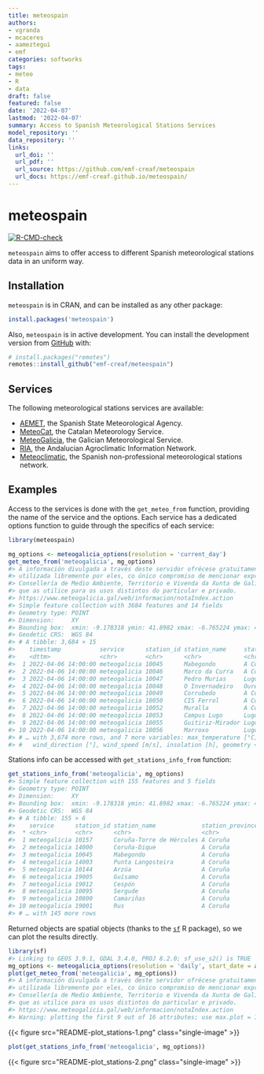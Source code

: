 ```yaml
---
title: meteospain
authors:
- vgranda
- mcaceres
- aameztegui
- emf
categories: softworks
tags:
- meteo
- R
- data
draft: false
featured: false
date: '2022-04-07'
lastmod: '2022-04-07'
summary: Access to Spanish Meteorological Stations Services
model_repository: ''
data_repository: ''
links:
  url_doi: ''
  url_pdf: ''
  url_source: https://github.com/emf-creaf/meteospain
  url_docs: https://emf-creaf.github.io/meteospain/
---
```

# meteospain

[![R-CMD-check](https://github.com/emf-creaf/meteospain/workflows/R-CMD-check/badge.svg)](https://github.com/emf-creaf/meteospain/actions)

`meteospain` aims to offer access to different Spanish meteorological
stations data in an uniform way.

## Installation

`meteospain` is in CRAN, and can be installed as any other package:

``` r
install.packages('meteospain')
```

Also, `meteospain` is in active development. You can install the
development version from [GitHub](https://github.com/) with:

``` r
# install.packages("remotes")
remotes::install_github("emf-creaf/meteospain")
```

## Services

The following meteorological stations services are available:

-   [AEMET](https://www.aemet.es/en/portada), the Spanish State
    Meteorological Agency.
-   [MeteoCat](https://meteo.cat), the Catalan Meteorology Service.
-   [MeteoGalicia](https://www.meteogalicia.gal/web/inicio.action), the
    Galician Meteorological Service.
-   [RIA](https://www.juntadeandalucia.es/agriculturaypesca/ifapa/riaweb/web/),
    the Andalucian Agroclimatic Information Network.
-   [Meteoclimatic](https://www.meteoclimatic.net/), the Spanish
    non-professional meteorological stations network.

## Examples

Access to the services is done with the `get_meteo_from` function,
providing the name of the service and the options. Each service has a
dedicated options function to guide through the specifics of each
service:

``` r
library(meteospain)

mg_options <- meteogalicia_options(resolution = 'current_day')
get_meteo_from('meteogalicia', mg_options)
#> A información divulgada a través deste servidor ofrécese gratuitamente aos cidadáns para que poida ser 
#> utilizada libremente por eles, co único compromiso de mencionar expresamente a MeteoGalicia e á 
#> Consellería de Medio Ambiente, Territorio e Vivenda da Xunta de Galicia como fonte da mesma cada vez 
#> que as utilice para os usos distintos do particular e privado.
#> https://www.meteogalicia.gal/web/informacion/notaIndex.action
#> Simple feature collection with 3684 features and 14 fields
#> Geometry type: POINT
#> Dimension:     XY
#> Bounding box:  xmin: -9.178318 ymin: 41.8982 xmax: -6.765224 ymax: 43.734
#> Geodetic CRS:  WGS 84
#> # A tibble: 3,684 × 15
#>    timestamp           service      station_id station_name     station_province altitude temperature min_temperature
#>    <dttm>              <chr>        <chr>      <chr>            <chr>                 [m]        [°C]            [°C]
#>  1 2022-04-06 14:00:00 meteogalicia 10045      Mabegondo        A Coruña               94       15.2             14.7
#>  2 2022-04-06 14:00:00 meteogalicia 10046      Marco da Curra   A Coruña              651       10.4             10.2
#>  3 2022-04-06 14:00:00 meteogalicia 10047      Pedro Murias     Lugo                   51       14.8             14.6
#>  4 2022-04-06 14:00:00 meteogalicia 10048      O Invernadeiro   Ourense              1026       14.8             14.3
#>  5 2022-04-06 14:00:00 meteogalicia 10049      Corrubedo        A Coruña               30       16.0             15.4
#>  6 2022-04-06 14:00:00 meteogalicia 10050      CIS Ferrol       A Coruña               37       14.5             14.2
#>  7 2022-04-06 14:00:00 meteogalicia 10052      Muralla          A Coruña              661        9.81             9.3
#>  8 2022-04-06 14:00:00 meteogalicia 10053      Campus Lugo      Lugo                  400       14.6             14.0
#>  9 2022-04-06 14:00:00 meteogalicia 10055      Guitiriz-Mirador Lugo                  684       11.5             11.1
#> 10 2022-04-06 14:00:00 meteogalicia 10056      Marroxo          Lugo                  645       14.2             13.6
#> # … with 3,674 more rows, and 7 more variables: max_temperature [°C], relative_humidity [%], precipitation [L/m^2],
#> #   wind_direction [°], wind_speed [m/s], insolation [h], geometry <POINT [°]>
```

Stations info can be accessed with `get_stations_info_from` function:

``` r
get_stations_info_from('meteogalicia', mg_options)
#> Simple feature collection with 155 features and 5 fields
#> Geometry type: POINT
#> Dimension:     XY
#> Bounding box:  xmin: -9.178318 ymin: 41.8982 xmax: -6.765224 ymax: 43.734
#> Geodetic CRS:  WGS 84
#> # A tibble: 155 × 6
#>    service      station_id station_name             station_province altitude             geometry
#>  * <chr>        <chr>      <chr>                    <chr>                 [m]          <POINT [°]>
#>  1 meteogalicia 10157      Coruña-Torre de Hércules A Coruña               21 (-8.409202 43.38276)
#>  2 meteogalicia 14000      Coruña-Dique             A Coruña                5 (-8.374706 43.36506)
#>  3 meteogalicia 10045      Mabegondo                A Coruña               94 (-8.262225 43.24137)
#>  4 meteogalicia 14003      Punta Langosteira        A Coruña                5 (-8.531179 43.34723)
#>  5 meteogalicia 10144      Arzúa                    A Coruña              362  (-8.17469 42.93196)
#>  6 meteogalicia 19005      Guísamo                  A Coruña              175 (-8.276487 43.30799)
#>  7 meteogalicia 19012      Cespón                   A Coruña               59 (-8.854571 42.67466)
#>  8 meteogalicia 10095      Sergude                  A Coruña              231 (-8.461246 42.82283)
#>  9 meteogalicia 10800      Camariñas                A Coruña                5 (-9.178318 43.12445)
#> 10 meteogalicia 19001      Rus                      A Coruña              134 (-8.685357 43.15616)
#> # … with 145 more rows
```

Returned objects are spatial objects (thanks to the
[`sf`](https://r-spatial.github.io/sf/) R package), so we can plot the
results directly.

``` r
library(sf)
#> Linking to GEOS 3.9.1, GDAL 3.4.0, PROJ 8.2.0; sf_use_s2() is TRUE
mg_options <- meteogalicia_options(resolution = 'daily', start_date = as.Date('2021-04-25'))
plot(get_meteo_from('meteogalicia', mg_options))
#> A información divulgada a través deste servidor ofrécese gratuitamente aos cidadáns para que poida ser 
#> utilizada libremente por eles, co único compromiso de mencionar expresamente a MeteoGalicia e á 
#> Consellería de Medio Ambiente, Territorio e Vivenda da Xunta de Galicia como fonte da mesma cada vez 
#> que as utilice para os usos distintos do particular e privado.
#> https://www.meteogalicia.gal/web/informacion/notaIndex.action
#> Warning: plotting the first 9 out of 16 attributes; use max.plot = 16 to plot all
```

{{< figure src="README-plot_stations-1.png" class="single-image" >}}

``` r
plot(get_stations_info_from('meteogalicia', mg_options))
```

{{< figure src="README-plot_stations-2.png" class="single-image" >}}

